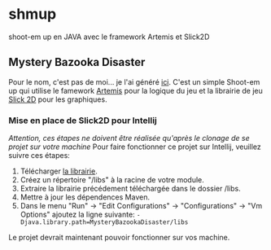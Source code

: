 shmup
=====

shoot-em up en JAVA avec le framework Artemis et Slick2D

## Mystery Bazooka Disaster

Pour le nom, c'est pas de moi... je l'ai généré [ici](http://videogamena.me/ "video game name generator").
C'est un simple Shoot-em up qui utilise le famework [Artemis](http://gamadu.com/artemis/ "Artemis Framework") pour la logique du jeu
et la librairie de jeu [Slick 2D](http://slick.ninjacave.com/ "slick2D") pour les graphiques.

### Mise en place de Slick2D pour Intellij

*Attention, ces étapes ne doivent être réalisée qu'après le clonage de se projet sur votre machine*
Pour faire fonctionner ce projet sur Intellij, veuillez suivre ces étapes:
 1. Télécharger [la librairie](http://slick.ninjacave.com/slick.zip "télécharger slick2D").
 2. Créez un répertoire "/libs" à la racine de votre module.
 3. Extraire la librairie précédement téléchargée dans le dossier /libs.
 4. Mettre à jour les dépendences Maven.
 5. Dans le menu "Run" -> "Edit Configurations" -> "Configurations" -> "Vm Options" ajoutez la ligne suivante: `-Djava.library.path=MysteryBazookaDisaster/libs`

Le projet devrait maintenant pouvoir fonctionner sur vos machine.
